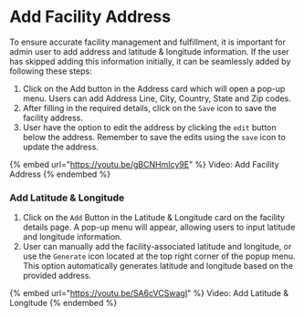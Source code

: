 # Add Facility Address

To ensure accurate facility management and fulfillment, it is important for admin user to add address and latitude & longitude information. If the user has skipped adding this information initially, it can be seamlessly added by following these steps:

1. Click on the Add button in the Address card which will open a pop-up menu. Users can add Address Line, City, Country, State and Zip codes.
2. After filling in the required details, click on the `Save` icon to save the facility address.
3. User have the option to edit the address by clicking the `edit` button below the address. Remember to save the edits using the `save` icon to update the address.

{% embed url="https://youtu.be/gBCNHmIcy9E" %}
Video: Add Facility Address
{% endembed %}

### Add Latitude & Longitude

1. Click on the `Add` Button in the Latitude & Longitude card on the facility details page. A pop-up menu will appear, allowing users to input latitude and longitude information.
2. User can manually add the facility-associated latitude and longitude, or use the `Generate` icon located at the top right corner of the popup menu. This option automatically generates latitude and longitude based on the provided address.

{% embed url="https://youtu.be/SA6cVCSwagI" %}
Video: Add Latitude & Longitude
{% endembed %}
